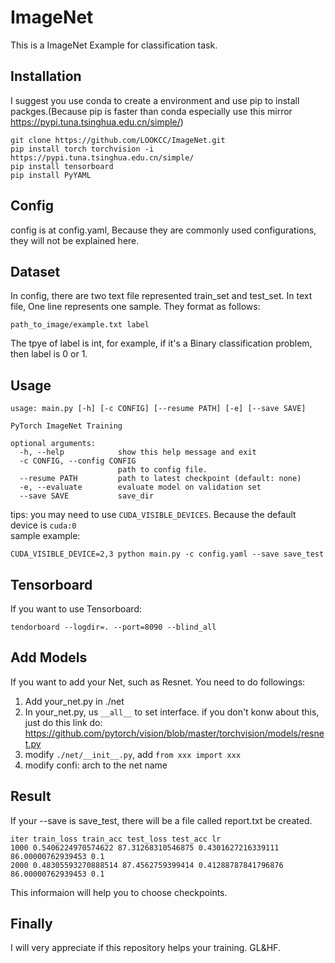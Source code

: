# ImageNet 
This is a ImageNet Example for classification task.

## Installation
I suggest you use conda to create a environment and use pip to install packges.(Because pip is faster than conda especially use this mirror https://pypi.tuna.tsinghua.edu.cn/simple/)
```
git clone https://github.com/LOOKCC/ImageNet.git
pip install torch torchvision -i https://pypi.tuna.tsinghua.edu.cn/simple/
pip install tensorboard
pip install PyYAML
```

## Config
config is at config.yaml, Because they are commonly used configurations, they will not be explained here.

## Dataset
In config, there are two text file represented train_set and test_set.
In text file, One line represents one sample. They format as follows:
```
path_to_image/example.txt label
``` 
The tpye of label is int, for example, if it's a Binary classification problem, then label is 0 or 1.

## Usage
```
usage: main.py [-h] [-c CONFIG] [--resume PATH] [-e] [--save SAVE]

PyTorch ImageNet Training

optional arguments:
  -h, --help            show this help message and exit
  -c CONFIG, --config CONFIG
                        path to config file.
  --resume PATH         path to latest checkpoint (default: none)
  -e, --evaluate        evaluate model on validation set
  --save SAVE           save_dir
```
tips: you may need to use `CUDA_VISIBLE_DEVICES`. Because the default device is `cuda:0`  
sample example:
```
CUDA_VISIBLE_DEVICE=2,3 python main.py -c config.yaml --save save_test
```

## Tensorboard
If you want to use Tensorboard:
```
tendorboard --logdir=. --port=8090 --blind_all
```

## Add Models
If you want to add your Net, such as Resnet. You need to do followings:  
1. Add your_net.py in ./net
2. In your_net.py, us `__all__`  to set interface. if you don't konw about this, just do this link do: https://github.com/pytorch/vision/blob/master/torchvision/models/resnet.py
3. modify `./net/__init__.py`, add `from xxx import xxx`
4. modify confi: arch to the net name

## Result
If your --save is save_test, there will be a file called report.txt be created. 
```
iter train_loss train_acc test_loss test_acc lr
1000 0.5406224970574622 87.31268310546875 0.4301627216339111 86.00000762939453 0.1
2000 0.48305593270888514 87.4562759399414 0.41288787841796876 86.00000762939453 0.1
```
This informaion will help you to choose checkpoints.

## Finally
I will very appreciate if this repository helps your training. GL&HF.
